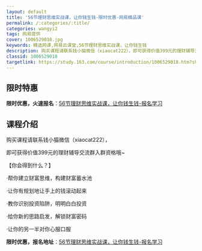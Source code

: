 ```yaml
---
layout: default
title: '56节理财思维实战课，让你钱生钱-限时优惠-网易精品课'
permalink: /:categories/:title/
categories: wangyi2
tags: 网易提供
cover: 1006529018.jpg
keywords: 精选网课,网易云课堂,56节理财思维实战课，让你钱生钱
description: 购买课程请联系钱小猫微信（xiaocat222），即可获得价值399元的理财辅导交流群入群资格哦~【你会得到什么？】·帮
classid: 1006529018
targetlink: https://study.163.com/course/introduction/1006529018.htm?share=1&shareId=1025206652&utm_campaign=share&utm_medium=iphoneShare&utm_source=&utm_u=1025206652
---
```


## 限时特惠

**限时优惠，火速报名**：[56节理财思维实战课，让你钱生钱-报名学习](https://study.163.com/course/introduction/1006529018.htm?share=1&shareId=1025206652&utm_campaign=share&utm_medium=iphoneShare&utm_source=&utm_u=1025206652)

## 课程介绍

购买课程请联系钱小猫微信（xiaocat222），

即可获得价值399元的理财辅导交流群入群资格哦~



【你会得到什么？】

·帮你建立财富思维，构建财富蓄水池

·让你有规划地让手上的钱滚动起来

·教你识别投资陷阱，明明白白投资

·给你新的思路启发，解锁财富密码

·让你的另一半对你心服口服

**限时优惠，报名地址**：[56节理财思维实战课，让你钱生钱-报名学习](https://study.163.com/course/introduction/1006529018.htm?share=1&shareId=1025206652&utm_campaign=share&utm_medium=iphoneShare&utm_source=&utm_u=1025206652)

